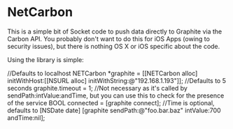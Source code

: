 NetCarbon
=========

This is a simple bit of Socket code to push data directly to Graphite via the Carbon API.
You probably don't want to do this for iOS Apps (owing to security issues), but there is nothing OS X or iOS specific about the code.

Using the library is simple:

  //Defaults to localhost
  NETCarbon *graphite = [[NETCarbon alloc] initWithHost:[[NSURL alloc] initWithString:@"192.168.1.193"]];
  //Defaults to 5 seconds
  graphite.timeout = 1;
  //Not necessary as it's called by sendPath:intValue:andTime, but you can use this to check for the presence of the service
  BOOL connected = [graphite connect];
  //Time is optional, defaults to [NSDate date]
  [graphite sendPath:@"foo.bar.baz" intValue:700 andTime:nil];
